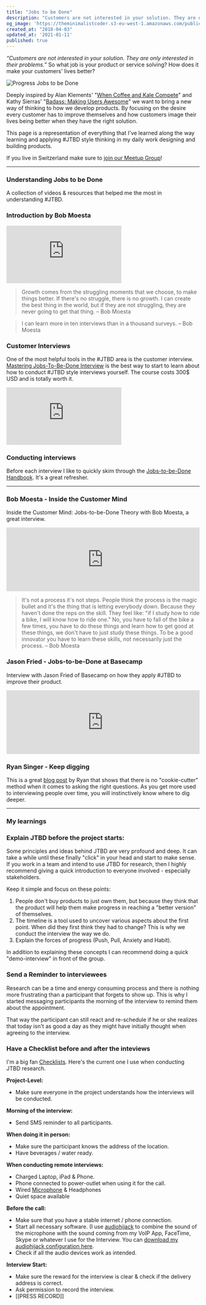 ```yaml
---
title: "Jobs to be Done"
description: "Customers are not interested in your solution. They are only interested in their problems. So what job is your product or service solving? How does it make your customers’ lives better? Let's find out..."
og_image: 'https://theminimalistcoder.s3-eu-west-1.amazonaws.com/public/mario-jtbd.jpg'
created_at: "2018-04-03"
updated_at: '2021-01-11'
published: true
---
```


*“Customers are not interested in your solution. They are only interested in their problems.”* So what job is your product or service solving? How does it make your customers' lives better?

![Progress Jobs to be Done](https://theminimalistcoder.s3-eu-west-1.amazonaws.com/public/mario-jtbd.jpg)

Deeply inspired by Alan Klements' "[When Coffee and Kale Compete](http://www.whencoffeeandkalecompete.com)" and Kathy Sierras' "[Badass: Making Users Awesome](http://shop.oreilly.com/product/0636920036593.do)" we want to bring a new way of thinking to how we develop products. By focusing on the desire every customer has to improve themselves and how customers image their lives being better when they have the right solution.

This page is a representation of everything that I've learned along the way learning and applying #JTBD style thinking in my daily work designing and building products.

If you live in Switzerland make sure to [join our Meetup Group](https://www.meetup.com/jobs-to-be-done-meetup-switzerland/)!

---

### Understanding Jobs to be Done
A collection of videos & resources that helped me the most in understanding #JTBD.

### Introduction by Bob Moesta
<div class="container video-container">
  <iframe src="https://www.youtube.com/embed/f2l75aAJo44?rel=0" frameborder="0" allowfullscreen></iframe>
</div>

> Growth comes from the struggling moments that we choose, to make things better.
> If there's no struggle, there is no growth. I can create the best thing in the world, but if they are not struggling, they are never going to get that thing. – Bob Moesta

> I can learn more in ten interviews than in a thousand surveys. – Bob Moesta


### Customer Interviews

One of the most helpful tools in the #JTBD area is the customer interview. [Mastering Jobs-To-Be-Done Interview](http://learn.jobstobedone.org/courses/JTBDinterviews) is the best way to start to learn about how to conduct #JTBD style interviews yourself.
The course costs 300$ USD and is totally worth it.

<div class="container video-container">
  <iframe src="https://player.vimeo.com/video/81153746" frameborder="0" webkitallowfullscreen mozallowfullscreen allowfullscreen></iframe>
</div>


### Conducting interviews
Before each interview I like to quickly skim through the [Jobs-to-be-Done Handbook](https://www.amazon.de/Jobs-be-Done-Handbook-techniques-application/dp/1499339232/ref=sr_1_4?ie=UTF8&qid=1516729033&sr=8-4&keywords=jobs+to+be+done). It's a great refresher.

---

### Bob Moesta - Inside the Customer Mind
Inside the Customer Mind: Jobs-to-be-Done Theory with Bob Moesta, a great interview.

<div class="container soundcloud-container">
  <iframe width="100%" height="166" scrolling="no" frameborder="no" allow="autoplay" src="https://w.soundcloud.com/player/?url=https%3A//api.soundcloud.com/tracks/424245450&color=%23ff5500&auto_play=false&hide_related=false&show_comments=true&show_user=true&show_reposts=false&show_teaser=true"></iframe>
</div>

> It's not a process it's not steps. People think the process is the magic bullet and it's the thing that is letting everybody down.
> Because they haven't done the reps on the skill. They feel like: "if I study how to ride a bike, I will know how to ride one." No, you have to fall of the bike a few times, you have to do these things and learn how to get good at these things, we don't have to just study these things.
> To be a good innovator you have to learn these skills, not necessarily just the process.
> – Bob Moesta

### Jason Fried - Jobs-to-be-Done at Basecamp
Interview with Jason Fried of Basecamp on how they apply #JTBD to improve their product.

<div class="container soundcloud-container">
  <iframe width="100%" height="166" scrolling="no" frameborder="no" allow="autoplay" src="https://w.soundcloud.com/player/?url=https%3A//api.soundcloud.com/tracks/309279765&color=%23ff5500&auto_play=false&hide_related=false&show_comments=true&show_user=true&show_reposts=false&show_teaser=true"></iframe>
</div>

### Ryan Singer - Keep digging
This is a great [blog post](https://m.signalvnoise.com/keep-digging/) by Ryan that shows that there is no "cookie-cutter" method when it comes to asking the right questions.
As you get more used to interviewing people over time, you will instinctively know where to dig deeper.

---

### My learnings

### Explain JTBD before the project starts:

Some principles and ideas behind JTBD are very profound and deep.
It can take a while until these finally "click" in your head and start to make sense.
If you work in a team and intend to use JTBD for research, then I highly recommend giving a quick introduction to everyone involved - especially stakeholders.

Keep it simple and focus on these points:

1. People don't buy products to just own them, but because they think that the product will help them make progress in reaching a "better version" of themselves.
2. The timeline is a tool used to uncover various aspects about the first point. When did they first think they had to change? This is why we conduct the interview the way we do.
3. Explain the forces of progress (Push, Pull, Anxiety and Habit).

In addition to explaining these concepts I can recommend doing a quick "demo-interview" in front of the group.

### Send a Reminder to interviewees

Research can be a time and energy consuming process and there is nothing more frustrating than a participant that forgets to show up.
This is why I started messaging participants the morning of the interview to remind them about the appointment.

That way the participant can still react and re-schedule if he or she realizes that today isn't as good a day as they might have initially thought when agreeing to the interview.

### Have a Checklist before and after the inteviews
I'm a big fan [Checklists](https://www.goodreads.com/book/show/6667514-the-checklist-manifesto). Here's the current one I use when conducting JTBD research.

**Project-Level:**

- Make sure everyone in the project understands how the interviews will be conducted.

**Morning of the interview:**

- Send SMS reminder to all participants.

**When doing it in person:**

- Make sure the participant knows the address of the location.
- Have beverages / water ready.

**When conducting remote interviews:**

- Charged Laptop, iPad & Phone.
- Phone connected to power-outlet when using it for the call.
- Wired [Microphone](https://www.bluedesigns.com/products/yeti/) & Headphones
- Quiet space available

**Before the call:**

- Make sure that you have a stable internet / phone connection.
- Start all necessary software. (I use [audiohijack](https://rogueamoeba.com/audiohijack/) to combine the sound of the microphone with the sound coming from my VoIP App, FaceTime, Skype or whatever I use for the Interview. You can [download my audiohijack configuration here](https://theminimalistcoder.s3-eu-west-1.amazonaws.com/public/-JTBD-Interview.ahsession).
- Check if all the audio devices work as intended.

**Interview Start:**

- Make sure the reward for the interview is clear & check if the delivery address is correct.
- Ask permission to record the interview.
- [[PRESS RECORD]]
